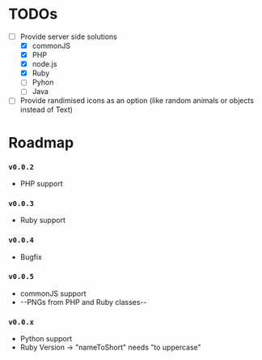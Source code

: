 # TODOs
- [ ] Provide server side solutions
  - [X] commonJS
  - [X] PHP
  - [X] node.js
  - [X] Ruby
  - [ ] Pyhon
  - [ ] Java
- [ ] Provide randimised icons as an option (like random animals or objects instead of Text)

# Roadmap
### `v0.0.2`
- PHP support
### `v0.0.3`
- Ruby support
### `v0.0.4`
- Bugfix
### `v0.0.5`
- commonJS support
- --PNGs from PHP and Ruby classes--
### `v0.0.x`
- Python support
- Ruby Version -> "nameToShort" needs "to uppercase"
